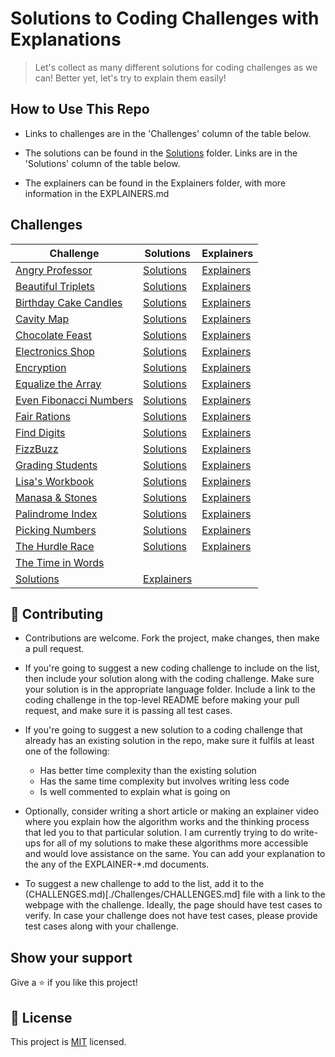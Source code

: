 # Solutions to Coding Challenges with Explanations

> Let's collect as many different solutions for coding challenges as we can! Better yet, let's try to explain them easily!

## How to Use This Repo

- Links to challenges are in the 'Challenges' column of the table below.

- The solutions can be found in the [Solutions](./Solutions) folder. Links are in the 'Solutions' column of the table below.

- The explainers can be found in the Explainers folder, with more information in the EXPLAINERS.md

## Challenges

| **Challenge**                                                                                  | **Solutions**                                  | **Explainers**                                              |
| ---------------------------------------------------------------------------------------------- | ---------------------------------------------- | ----------------------------------------------------------- |
| [Angry Professor](https://www.hackerrank.com/challenges/angry-professor)                       | [Solutions](./Solutions/AngryProfessor/)       | [Explainers](./Explainers/)                                 |
| [Beautiful Triplets](https://www.hackerrank.com/challenges/beautiful-triplets)                 | [Solutions](./Solutions/BeautifulTriplets/)    | [Explainers](./Explainers/)                                 |
| [Birthday Cake Candles](https://www.hackerrank.com/challenges/birthday-cake-candles)           | [Solutions](./Solutions/BirthdayCakeCandles/)  | [Explainers](./Explainers/)                                 |
| [Cavity Map](https://www.hackerrank.com/challenges/cavity-map/)                                | [Solutions](./Solutions/CavityMap/)            | [Explainers](./Explainers/)                                 |
| [Chocolate Feast](https://www.hackerrank.com/challenges/chocolate-feast/)                      | [Solutions](./Solutions/ChocolateFeast/)       | [Explainers](./Explainers/)                                 |
| [Electronics Shop](https://www.hackerrank.com/challenges/electronics-shop)                     | [Solutions](./Solutions/ElectronicsShop/)      | [Explainers](./Explainers/)                                 |
| [Encryption](https://www.hackerrank.com/challenges/encryption)                                 | [Solutions](./Solutions/Encryption/)           | [Explainers](./Explainers/)                                 |
| [Equalize the Array](https://www.hackerrank.com/challenges/equality-in-a-array/)               | [Solutions](./Solutions/EqualizeArray/) | [Explainers](./Explainers/) |
| [Even Fibonacci Numbers](https://www.hackerrank.com/contests/projecteuler/challenges/euler002) | [Solutions](./Solutions/EvenFibonacciNumbers/) | [Explainers](./Explainers/)                                 |
| [Fair Rations](https://www.hackerrank.com/challenges/fair-rations)                             | [Solutions](./Solutions/FairRations/)          | [Explainers](./Explainers/)                                 |
| [Find Digits](https://www.hackerrank.com/challenges/find-digits/)                              | [Solutions](./Solutions/FindDigits/)           | [Explainers](./Explainers/)                                 |
| [FizzBuzz](https://www.hackerrank.com/challenges/fizzbuzz)                                     | [Solutions](./Solutions/FizzBuzz)              | [Explainers](./Explainers/FizzBuzz/Articles/RamseyNjire.md)                   |
| [Grading Students](https://www.hackerrank.com/challenges/grading)                              | [Solutions](./Solutions/GradingStudents/)      | [Explainers](./Explainers/)                                 |
| [Lisa's Workbook](https://www.hackerrank.com/challenges/lisa-workbook)                         | [Solutions](./Solutions/LisasWorkbook/)        | [Explainers](./Explainers/)                                 |
| [Manasa & Stones](https://www.hackerrank.com/challenges/manasa-and-stones)                     | [Solutions](./Solutions/ManasaAndStones/)      | [Explainers](./Explainers/)                                 |
| [Palindrome Index](https://www.hackerrank.com/challenges/palindrome-index)                     | [Solutions](./Solutions/PalindromeIndex/)      | [Explainers](./Explainers/)                                 |
| [Picking Numbers](https://www.hackerrank.com/challenges/electronics-shop)                      | [Solutions](./Solutions/PickingNumbers/)       | [Explainers](./Explainers/)                                 |
| [The Hurdle Race](https://www.hackerrank.com/challenges/the-hurdle-race)                       | [Solutions](./Solutions/HurdleRace/)           | [Explainers](./Explainers/)                                 |
| [The Time in Words](https://www.hackerrank.com/challenges/the-time-in-words/)                  | 
[Solutions](./Solutions/TimeInWords/)          | [Explainers](./Explainers/)                                 |

## 🤝 Contributing

- Contributions are welcome. Fork the project, make changes, then make a pull request.

- If you're going to suggest a new coding challenge to include on the list, then include your solution along with the coding challenge. Make sure your solution is in the appropriate language folder. Include a link to the coding challenge in the top-level README before making your pull request, and make sure it is passing all test cases.

- If you're going to suggest a new solution to a coding challenge that already has an existing solution in the repo, make sure it fulfils at least one of the following:

  - Has better time complexity than the existing solution
  - Has the same time complexity but involves writing less code
  - Is well commented to explain what is going on

- Optionally, consider writing a short article or making an explainer video where you explain how the algorithm works and the thinking process that led you to that particular solution. I am currently trying to do write-ups for all of my solutions to make these algorithms more accessible and would love assistance on the same. You can add your explanation to the any of the EXPLAINER-\*.md documents.

- To suggest a new challenge to add to the list, add it to the (CHALLENGES.md)[./Challenges/CHALLENGES.md] file with a link to the webpage with the challenge. Ideally, the page should have test cases to verify. In case your challenge does not have test cases, please provide test cases along with your challenge.

## Show your support

Give a ⭐️ if you like this project!

## 📝 License

This project is [MIT](lic.url) licensed.
